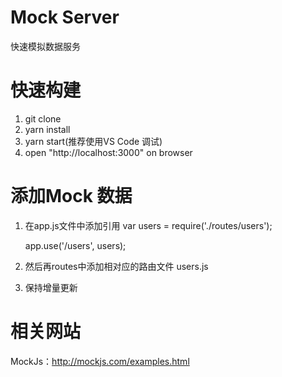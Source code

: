 # Mock Server
 快速模拟数据服务
# 快速构建
1. git clone
2. yarn install 
3. yarn start(推荐使用VS Code 调试)
4.  open "http://localhost:3000" on browser
  

# 添加Mock 数据
1. 在app.js文件中添加引用
var users = require('./routes/users');

    app.use('/users', users);

2. 然后再routes中添加相对应的路由文件 users.js

3. 保持增量更新
# 相关网站
 MockJs：http://mockjs.com/examples.html
